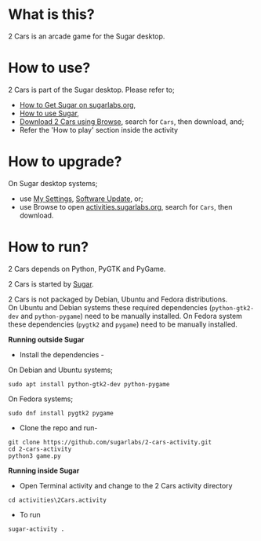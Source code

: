 What is this?
=============

2 Cars is an arcade game for the Sugar desktop.

How to use?
===========

2 Cars is part of the Sugar desktop.  Please refer to;

* [How to Get Sugar on sugarlabs.org](https://sugarlabs.org/),
* [How to use Sugar](https://help.sugarlabs.org/),
* [Download 2 Cars using Browse](https://activities.sugarlabs.org/), search for `Cars`, then download, and;
* Refer the 'How to play' section inside the activity

How to upgrade?
===============

On Sugar desktop systems;
* use [My Settings](https://help.sugarlabs.org/my_settings.html), [Software Update](https://help.sugarlabs.org/my_settings.html#software-update), or;
* use Browse to open [activities.sugarlabs.org](https://activities.sugarlabs.org/), search for `Cars`, then download.

How to run?
=================

2 Cars depends on Python, PyGTK and PyGame.

2 Cars is started by [Sugar](https://github.com/sugarlabs/sugar).

2 Cars is not packaged by Debian, Ubuntu and Fedora distributions.  
On Ubuntu and Debian systems these required dependencies (`python-gtk2-dev` and
`python-pygame`) need to be manually installed.
On Fedora system these dependencies (`pygtk2` and `pygame`) need to be manually installed.


**Running outside Sugar**


- Install the dependencies - 

On Debian and Ubuntu systems;

```
sudo apt install python-gtk2-dev python-pygame
```

On Fedora systems;

```
sudo dnf install pygtk2 pygame
```

- Clone the repo and run-
```
git clone https://github.com/sugarlabs/2-cars-activity.git
cd 2-cars-activity
python3 game.py
```

**Running inside Sugar**

- Open Terminal activity and change to the 2 Cars activity directory
```
cd activities\2Cars.activity
```
- To run
```
sugar-activity .
```
